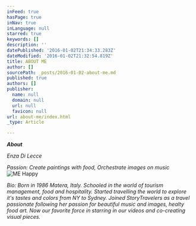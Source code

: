 ```yaml
---
inFeed: true
hasPage: true
inNav: true
inLanguage: null
starred: true
keywords: []
description: ''
datePublished: '2016-01-02T21:34:33.283Z'
dateModified: '2016-01-02T21:32:54.819Z'
title: ABOUT ME
author: []
sourcePath: _posts/2016-01-02-about-me.md
published: true
authors: []
publisher:
  name: null
  domain: null
  url: null
  favicon: null
url: about-me/index.html
_type: Article

---
```

**_About_**

_Enza Di Lecce_

_Passion: Create paintings with food, Orchestrate images on music_
![ME Happy](https://s3-us-west-2.amazonaws.com/the-grid-img/p/f7f995cb1c09a8b47608e9e08c47057f713556d9.jpg)

_Bio: Born in 1986 Matera, Italy. Schooled in the world of tourism management, food and hospitality. Started travelling the world to explore it's tastes and colors from NY to Sydney. Joined StoryTravelers as a travel passionate following her passion for beautiful music and images, healty food art. Now our favorite force in starring in our videos and co-creating visual pieces._